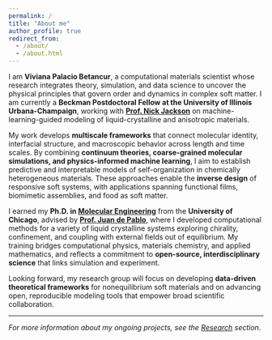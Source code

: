 ```yaml
---
permalink: /
title: "About me"
author_profile: true
redirect_from: 
  - /about/
  - /about.html
---
```

I am **Viviana Palacio Betancur**, a computational materials scientist whose research integrates theory, simulation, and data science to uncover the physical principles that govern order and dynamics in complex soft matter. I am currently a **Beckman Postdoctoral Fellow at the University of Illinois Urbana-Champaign**, working with **[Prof. Nick Jackson](https://thejacksonlab.web.illinois.edu/wp/)** on machine-learning-guided modeling of liquid-crystalline and anisotropic materials.

My work develops **multiscale frameworks** that connect molecular identity, interfacial structure, and macroscopic behavior across length and time scales. By combining **continuum theories, coarse-grained molecular simulations, and physics-informed machine learning**, I aim to establish predictive and interpretable models of self-organization in chemically heterogeneous materials. These approaches enable the **inverse design** of responsive soft systems, with applications spanning functional films, biomimetic assemblies, and food as soft matter.

I earned my **Ph.D. in [Molecular Engineering](https://pme.uchicago.edu/)** from the **University of Chicago**, advised by **[Prof. Juan de Pablo](https://engineering.nyu.edu/faculty/juan-de-pablo)**, where I developed computational methods for a variety of liquid crystalline systems exploring chirality, confinement, and coupling with external fields out of equilibrium. My training bridges computational physics, materials chemistry, and applied mathematics, and reflects a commitment to **open-source, interdisciplinary science** that links simulation and experiment.

Looking forward, my research group will focus on developing **data-driven theoretical frameworks** for nonequilibrium soft materials and on advancing open, reproducible modeling tools that empower broad scientific collaboration.

---

_For more information about my ongoing projects, see the [Research](../research) section._
